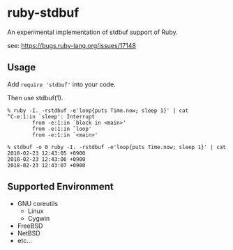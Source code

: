 # ruby-stdbuf

An experimental implementation of stdbuf support of Ruby.

see: https://bugs.ruby-lang.org/issues/17148

## Usage

Add `require 'stdbuf'` into your code.

Then use stdbuf(1).

```
% ruby -I. -rstdbuf -e'loop{puts Time.now; sleep 1}' | cat
^C-e:1:in `sleep': Interrupt
        from -e:1:in `block in <main>'
        from -e:1:in `loop'
        from -e:1:in `<main>'

% stdbuf -o 0 ruby -I. -rstdbuf -e'loop{puts Time.now; sleep 1}' | cat
2018-02-23 12:43:05 +0900
2018-02-23 12:43:06 +0900
2018-02-23 12:43:07 +0900
```

## Supported Environment

* GNU coreutils
    * Linux
    * Cygwin
* FreeBSD
* NetBSD
* etc...

